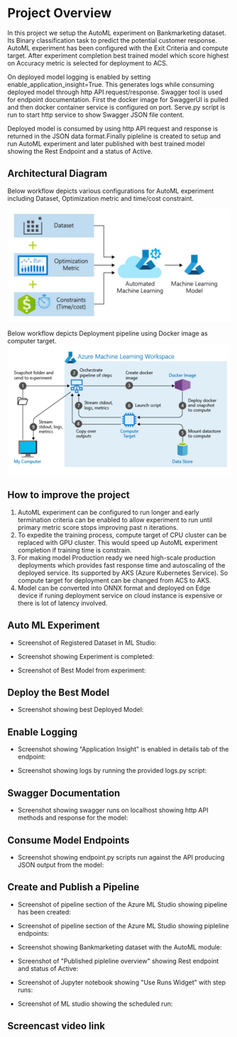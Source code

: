 # Project Overview
In this project we setup the AutoML experiment on Bankmarketing dataset. Its Binary classification task to predict the potential customer response. AutoML experiment has been configured with the Exit Criteria and compute target. 
After experiment completion best trained model which score highest on Accuracy metric is selected for deployment to ACS. 

On deployed model logging is enabled by setting enable_application_insight=True. This generates logs while consuming deployed model through http API request/response. Swagger tool is used for endpoint documentation. First the docker image for SwaggerUI is pulled and then docker container service is configured on port. Serve.py script is run to start http service to show Swagger JSON file content. 

Deployed model is consumed by using http API request and response is returned in the JSON data format.Finally pipleline is created to setup and run AutoML experiment and later published with best trained model showing the Rest Endpoint and a status of Active. 

## Architectural Diagram

Below workflow depicts various configurations for AutoML experiment including Dataset, Optimization metric and time/cost constraint. 

![AutoML](AutoML.JPG)

Below workflow depicts Deployment pipeline using Docker image as computer target.
![DeployPipleline](DeployPipleline.JPG)

## How to improve the project
1. AutoML experiment can be configured to run longer and early termination criteria can be enabled to allow experiment to run until primary metric score stops improving past n iterations. 
2. To expedite the training process, compute target of CPU cluster can be replaced with GPU cluster. This would speed up AutoML experiment completion if training time is constrain. 
3. For making model Production ready we need high-scale production deployments which provides fast response time and autoscaling of the deployed service. Its supported by AKS (Azure Kubernetes Service). So compute target for deployment can be changed from ACS to AKS. 
4. Model can be converted into ONNX format and deployed on Edge device if runing deployment service on cloud instance is expensive or there is lot of latency involved.    

## Auto ML Experiment

  - Screenshot of Registered Dataset in ML Studio: 

  - Screenshot showing Experiment is completed:

  - Screenshot of Best Model from experiment:

## Deploy the Best Model

  - Screenshot showing best Deployed Model:

## Enable Logging

  - Screenshot showing "Application Insight" is enabled in details tab of the endpoint: 

  - Screenshot showing logs by running the provided logs.py script: 

## Swagger Documentation

  - Screenshot showing swagger runs on localhost showing http API methods and response for the model: 

## Consume Model Endpoints

  - Screenshot showing endpoint.py scripts run against the API producing JSON output from the model:

## Create and Publish a Pipeline

  - Screenshot of pipeline section of the Azure ML Studio showing pipeline has been created: 

  - Screenshot of pipeline section of the Azure ML Studio showing pipleline endpoints: 

  - Screenshot showing Bankmarketing dataset with the AutoML module:

  - Screenshot of "Published pipleline overview" showing Rest endpoint and status of Active: 

  - Screenshot of Jupyter notebook showing "Use Runs Widget" with step runs:

  - Screenshot of ML studio showing the scheduled run: 

## Screencast video link
